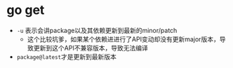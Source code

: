 # go get
- `-u` 表示会讲package以及其依赖更新到最新的minor/patch
	- 这个比较坑爹，如果某个依赖进进行了API变动却没有更新major版本，导致更新到这个API不兼容版本，导致无法编译
- `package@latest`才是更新到最新版本